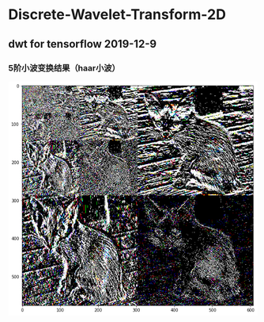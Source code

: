 # Discrete-Wavelet-Transform-2D
## dwt for tensorflow 2019-12-9

### 5阶小波变换结果（haar小波）
![](./result-level-5.png)
